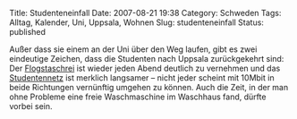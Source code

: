 Title: Studenteneinfall
Date: 2007-08-21 19:38
Category: Schweden
Tags: Alltag, Kalender, Uni, Uppsala, Wohnen
Slug: studenteneinfall
Status: published

Außer dass sie einem an der Uni über den Weg laufen, gibt es zwei
eindeutige Zeichen, dass die Studenten nach Uppsala zurückgekehrt sind:
Der
[Flogstaschrei](http://www.fiket.de/2006/03/27/wort-der-woche-flogstavral/)
ist wieder jeden Abend deutlich zu vernehmen und das
[Studentennetz](http://www.student.uu.se/upunets/) ist merklich
langsamer – nicht jeder scheint mit 10Mbit in beide Richtungen
vernünftig umgehen zu können. Auch die Zeit, in der man ohne Probleme
eine freie Waschmaschine im Waschhaus fand, dürfte vorbei sein.

